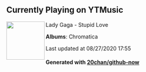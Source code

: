 ## Currently Playing on YTMusic

[<img align="left" width="100" src="https://lh3.googleusercontent.com/ZiPfq90LtAxtNwB_3WlwX21XbQqOxA5lK3lQpwURSwOOrb3J8phMF-WVyQ6jZcDtBcC4RuW_2PWQqUj7">](https://music.youtube.com/channel/UCGKXb1syicud01CJOOFRykg)

Lady Gaga - Stupid Love

**Albums**: Chromatica

Last updated at 08/27/2020 17:55

#### Generated with [20chan/github-now](https://github.com/20chan/github-now)


<!--
**20chan/20chan** is a ✨ _special_ ✨ repository because its `README.md` (this file) appears on your GitHub profile.

Here are some ideas to get you started:

- 🔭 I’m currently working on ...
- 🌱 I’m currently learning ...
- 👯 I’m looking to collaborate on ...
- 🤔 I’m looking for help with ...
- 💬 Ask me about ...
- 📫 How to reach me: ...
- 😄 Pronouns: ...
- ⚡ Fun fact: ...
-->
